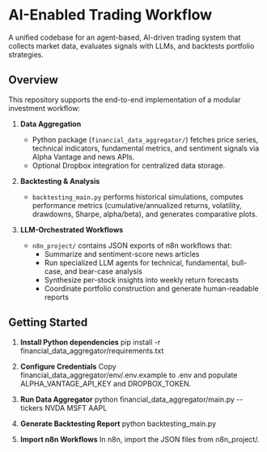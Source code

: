 # AI-Enabled Trading Workflow

A unified codebase for an agent-based, AI-driven trading system that collects market data, evaluates signals with LLMs, and backtests portfolio strategies.

## Overview

This repository supports the end-to-end implementation of a modular investment workflow:

1. **Data Aggregation**  
   - Python package (`financial_data_aggregator/`) fetches price series, technical indicators, fundamental metrics, and sentiment signals via Alpha Vantage and news APIs.  
   - Optional Dropbox integration for centralized data storage.  

2. **Backtesting & Analysis**  
   - `backtesting_main.py` performs historical simulations, computes performance metrics (cumulative/annualized returns, volatility, drawdowns, Sharpe, alpha/beta), and generates comparative plots.  

3. **LLM-Orchestrated Workflows**  
   - `n8n_project/` contains JSON exports of n8n workflows that:  
     - Summarize and sentiment-score news articles  
     - Run specialized LLM agents for technical, fundamental, bull-case, and bear-case analysis  
     - Synthesize per-stock insights into weekly return forecasts  
     - Coordinate portfolio construction and generate human-readable reports  

## Getting Started

1. **Install Python dependencies**
     pip install -r financial_data_aggregator/requirements.txt
   
2. **Configure Credentials**
    Copy financial_data_aggregator/env/.env.example to .env and populate ALPHA_VANTAGE_API_KEY and DROPBOX_TOKEN.

3. **Run Data Aggregator**
    python financial_data_aggregator/main.py --tickers NVDA MSFT AAPL

4. **Generate Backtesting Report**
    python backtesting_main.py

5. **Import n8n Workflows**
    In n8n, import the JSON files from n8n_project/.
    




